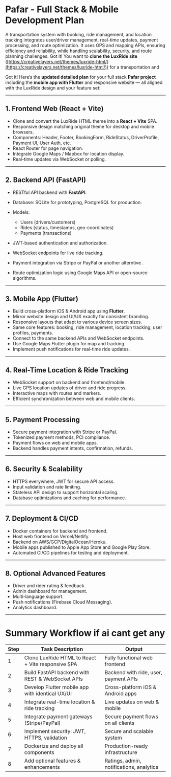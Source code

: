 # Pafar - Full Stack & Mobile Development Plan
A transportation system with booking, ride management, and location tracking integrates user/driver management, real-time updates, payment processing, and route optimization. It uses GPS and mapping APIs, ensuring efficiency and reliability, while handling scalability, security, and route planning challenges.
Got it! You want to **clone the LuxRide site** ([https://creativelayers.net/themes/luxride-html/](https://creativelayers.net/themes/luxride-html/)) for a transportation and 

Got it! Here’s the **updated detailed plan** for your full stack **Pafar project** including the **mobile app with Flutter** and responsive website — all aligned with the LuxRide design and your feature set:

---

## 1. Frontend Web (React + Vite)

* Clone and convert the LuxRide HTML theme into a **React + Vite** SPA.
* Responsive design matching original theme for desktop and mobile browsers.
* Components: Header, Footer, BookingForm, RideStatus, DriverProfile, Payment UI, User Auth, etc.
* React Router for page navigation.
* Integrate Google Maps / Mapbox for location display.
* Real-time updates via WebSocket or polling.

---

## 2. Backend API (FastAPI)

* RESTful API backend with **FastAPI**.
* Database: SQLite for prototyping, PostgreSQL for production.
* Models:

  * Users (drivers/customers)
  * Rides (status, timestamps, geo-coordinates)
  * Payments (transactions)
* JWT-based authentication and authorization.
* WebSocket endpoints for live ride tracking.
* Payment integration via Stripe or PayPal or another alterntive .
* Route optimization logic using Google Maps API or open-source algorithms.

---

## 3. Mobile App (Flutter)

* Build cross-platform iOS & Android app using **Flutter**.
* Mirror website design and UI/UX exactly for consistent branding.
* Responsive layouts that adapt to various device screen sizes.
* Same core features: booking, ride management, location tracking, user profiles, payments.
* Connect to the same backend APIs and WebSocket endpoints.
* Use Google Maps Flutter plugin for map and tracking.
* Implement push notifications for real-time ride updates.

---

## 4. Real-Time Location & Ride Tracking

* WebSocket support on backend and frontend/mobile.
* Live GPS location updates of driver and ride progress.
* Interactive maps with routes and markers.
* Efficient synchronization between web and mobile clients.

---

## 5. Payment Processing

* Secure payment integration with Stripe or PayPal.
* Tokenized payment methods, PCI compliance.
* Payment flows on web and mobile apps.
* Backend handles payment intents, confirmation, refunds.

---

## 6. Security & Scalability

* HTTPS everywhere, JWT for secure API access.
* Input validation and rate limiting.
* Stateless API design to support horizontal scaling.
* Database optimizations and caching for performance.

---

## 7. Deployment & CI/CD

* Docker containers for backend and frontend.
* Host web frontend on Vercel/Netlify.
* Backend on AWS/GCP/DigitalOcean/Heroku.
* Mobile apps published to Apple App Store and Google Play Store.
* Automated CI/CD pipelines for testing and deployment.

---

## 8. Optional Advanced Features

* Driver and rider rating & feedback.
* Admin dashboard for management.
* Multi-language support.
* Push notifications (Firebase Cloud Messaging).
* Analytics dashboard.

---

# Summary Workflow if ai cant get any

| Step | Task Description                                  | Output                                   |
| ---- | ------------------------------------------------- | ---------------------------------------- |
| 1    | Clone LuxRide HTML to React + Vite responsive SPA | Fully functional web frontend            |
| 2    | Build FastAPI backend with REST & WebSocket APIs  | Backend with ride, user, payment APIs    |
| 3    | Develop Flutter mobile app with identical UX/UI   | Cross-platform iOS & Android apps        |
| 4    | Integrate real-time location & ride tracking      | Live updates on web & mobile             |
| 5    | Integrate payment gateways (Stripe/PayPal)        | Secure payment flows on all clients      |
| 6    | Implement security: JWT, HTTPS, validation        | Secure and scalable system               |
| 7    | Dockerize and deploy all components               | Production-ready infrastructure          |
| 8    | Add optional features & enhancements              | Ratings, admin, notifications, analytics |



